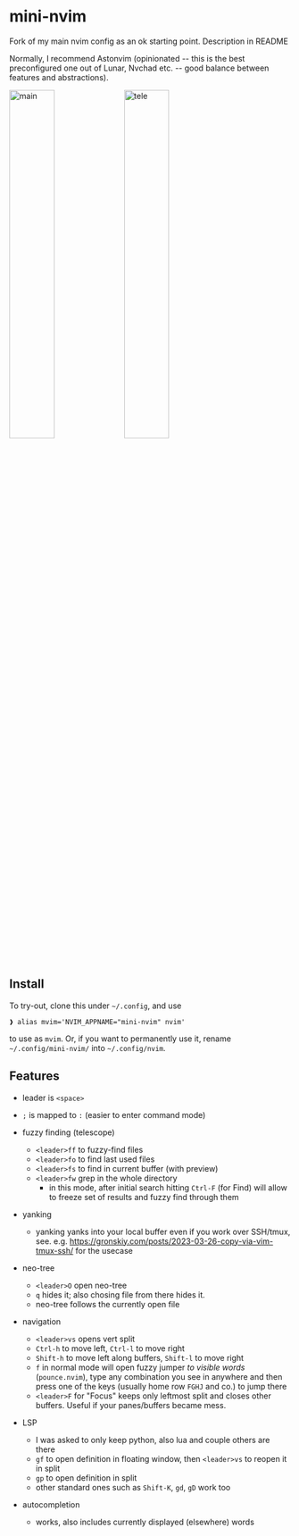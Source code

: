# mini-nvim
Fork of my main nvim config as an ok starting point. Description in README

Normally, I recommend Astonvim (opinionated -- this is the best preconfigured one out of 
Lunar, Nvchad etc. -- good balance between features and abstractions).

<img width="40%" alt="main" src="https://github.com/agronskiy/mini-nvim/assets/9802715/c7526d73-c363-4cc2-bd5c-2acd1995a429">
<img width="40%" alt="tele" src="https://github.com/agronskiy/mini-nvim/assets/9802715/032e983e-6562-468d-b237-e7981f2170f6">

## Install

To try-out, clone this under `~/.config`, and use 
```
❱ alias mvim='NVIM_APPNAME="mini-nvim" nvim'
```
to use as `mvim`. Or, if you want to permanently use it, rename `~/.config/mini-nvim/` into `~/.config/nvim`. 

## Features

- leader is `<space>`
- `;` is mapped to `:` (easier to enter command mode)
- fuzzy finding (telescope)
    - `<leader>ff` to fuzzy-find files
    - `<leader>fo` to find last used files
    - `<leader>fs` to find in current buffer (with preview)
    - `<leader>fw` grep in the whole directory
        - in this mode, after initial search hitting `Ctrl-F` (for Find) will allow to 
            freeze set of results and fuzzy find through them

- yanking
    - yanking yanks into your local buffer even if you work over SSH/tmux, 
        see. e.g. https://gronskiy.com/posts/2023-03-26-copy-via-vim-tmux-ssh/ for the usecase

- neo-tree
    - `<leader>O` open neo-tree
    - `q` hides it; also chosing file from there hides it.
    - neo-tree follows the currently open file

- navigation
    - `<leader>vs` opens vert split
    - `Ctrl-h` to move left, `Ctrl-l` to move right
    - `Shift-h` to move left along buffers, `Shift-l` to move right
    - `f` in normal mode will open fuzzy jumper _to visible words_ (`pounce.nvim`), type any combination you see in anywhere
        and then press one of the keys (usually home row `FGHJ` and co.) to jump there
    - `<leader>F` for "Focus" keeps only leftmost split and closes other buffers. Useful if your panes/buffers became mess.

- LSP
    - I was asked to only keep python, also lua and couple others are there
    - `gf` to open definition in floating window, then `<leader>vs` to reopen it in split
    - `gp` to open definition in split
    - other standard ones such as `Shift-K`, `gd`, `gD` work too

- autocompletion
    - works, also includes currently displayed (elsewhere) words
